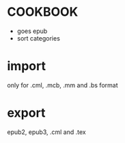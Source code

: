 # COOKBOOK
- goes epub
- sort categories

# import
only for .cml, .mcb, .mm and .bs format

# export
epub2, epub3, .cml and .tex


